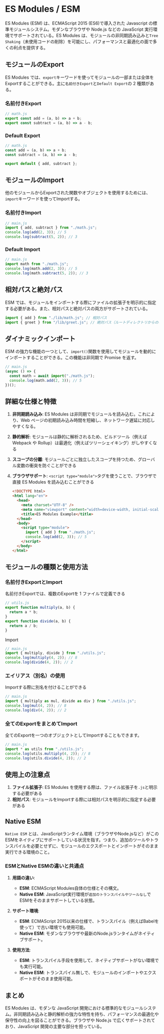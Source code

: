 # ES Modules / ESM

ES Modules (ESM) は、ECMAScript 2015 (ES6)で導入された  Javascript の標準モジュールシステム。モダンなブラウザや Node.js などの JavaScript 実行環境でサポートされている。ES Modules は、モジュールの非同期読み込みと`Tree Shaking`（未使用コードの削除）を可能にし、パフォーマンスと最適化の面で多くの利点を提供する。

## モジュールのExport

ES Modules では、`export`キーワードを使ってモジュールの一部または全体をExportすることができる。主に`名前付きExport`と`Default Export`の 2 種類がある。

### 名前付きExport

```js
// math.js
export const add = (a, b) => a + b;
export const subtract = (a, b) => a - b;
```

### Default Export

```js
// math.js
const add = (a, b) => a + b;
const subtract = (a, b) => a - b;

export default { add, subtract };
```

## モジュールのImport

他のモジュールからExportされた関数やオブジェクトを使用するためには、`import`キーワードを使ってImportする。

### 名前付きImport

```js
// main.js
import { add, subtract } from "./math.js";
console.log(add(2, 3)); // 5
console.log(subtract(5, 2)); // 3
```

### Default Import

```js
// main.js
import math from "./math.js";
console.log(math.add(2, 3)); // 5
console.log(math.subtract(5, 2)); // 3
```

## 相対パスと絶対パス

ESM では、モジュールをインポートする際にファイルの拡張子を明示的に指定する必要がある。また、相対パスと絶対パスの両方がサポートされている。

```js
import { add } from "./lib/math.js"; // 相対パス
import { greet } from "/lib/greet.js"; // 絶対パス（ルートディレクトリからの相対パス）
```

## ダイナミックインポート

ESM の強力な機能の一つとして、`import()`関数を使用してモジュールを動的にインポートすることができる。この機能は非同期で Promise を返す。

```js
// main.js
(async () => {
  const math = await import("./math.js");
  console.log(math.add(2, 3)); // 5
})();
```

## 詳細な仕様と特徴

1. **非同期読み込み**: ES Modules は非同期でモジュールを読み込む。これにより、Web ページの初期読み込み時間を短縮し、ネットワーク遅延に対応しやすくなる。

2. **静的解析**: モジュールは静的に解析されるため、ビルドツール（例えば Webpack や Rollup）は最適化（例えばツリーシェイキング）がしやすくなる

3. **スコープの分離**: モジュールごとに独立したスコープを持つため、グローバル変数の衝突を防ぐことができる

4. **ブラウザサポート**: `<script type="module">`タグを使うことで、ブラウザで直接 ES Modules を読み込むことができる

   ```html
   <!DOCTYPE html>
   <html lang="en">
     <head>
       <meta charset="UTF-8" />
       <meta name="viewport" content="width=device-width, initial-scale=1.0" />
       <title>ES Modules Example</title>
     </head>
     <body>
       <script type="module">
         import { add } from "./math.js";
         console.log(add(2, 3)); // 5
       </script>
     </body>
   </html>
   ```

## モジュールの種類と使用方法

### 名前付きExportとImport

名前付きExportでは、複数のExportを 1 ファイルで定義できる

```js
// utils.js
export function multiply(a, b) {
  return a * b;
}
export function divide(a, b) {
  return a / b;
}
```

Import

```js
// main.js
import { multiply, divide } from "./utils.js";
console.log(multiply(4, 2)); // 8
console.log(divide(4, 2)); // 2
```

### エイリアス（別名）の使用

Importする際に別名を付けることができる

``` js
// main.js
import { multiply as mul, divide as div } from "./utils.js";
console.log(mul(4, 2)); // 8
console.log(div(4, 2)); // 2
```

### 全てのExportをまとめてImport

全てのExportを一つのオブジェクトとしてImportすることもできます。

``` js
// main.js
import * as utils from "./utils.js";
console.log(utils.multiply(4, 2)); // 8
console.log(utils.divide(4, 2)); // 2
```

## 使用上の注意点

1. **ファイル拡張子**: ES Modules を使用する際は、ファイル拡張子を`.js`と明示する必要がある
2. **相対パス**: モジュールをImportする際には相対パスを明示的に指定する必要がある

## Native ESM

`Native ESM` とは、JavaScriptランタイム環境（ブラウザやNode.jsなど）がこのESMをネイティブにサポートしている状況を指す。つまり、追加のツールやトランスパイルを必要とせずに、モジュールのエクスポートとインポートがそのまま実行できる環境のこと。

### ESMとNative ESMの違いと共通点

1. **用語の違い**:
   - **ESM**: ECMAScript Modules自体の仕様とその構文。
   - **Native ESM**: JavaScript実行環境が`追加のトランスパイルやツールなし`でESMをそのままサポートしている状態。

2. **サポート環境**:
   - **ESM**: ECMAScript 2015以来の仕様で、トランスパイル（例えばBabelを使って）で古い環境でも使用可能。
   - **Native ESM**: モダンなブラウザや最新のNode.jsランタイムがネイティブサポート。

3. **使用方法**:
   - **ESM**: トランスパイル手段を使用して、ネイティブサポートがない環境でも実行可能。
   - **Native ESM**: トランスパイル無しで、モジュールのインポートやエクスポートがそのまま使用可能。

## まとめ

ES Modules は、モダンな JavaScript 開発における標準的なモジュールシステム。非同期読み込みと静的解析の強力な特性を持ち、パフォーマンスの最適化や保守性の向上を図ることができる。ブラウザや Node.js で広くサポートされており、JavaScript 開発の主要な部分を担っている。
